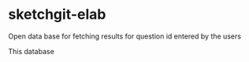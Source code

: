 # sketchgit-elab

Open data base for fetching results for question id entered by the users

This database
